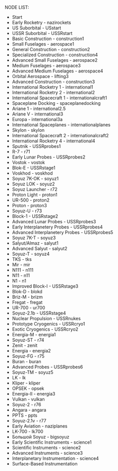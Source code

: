 NODE LIST:
* Start
* Early Rocketry - nazirockets
* US Suborbital - USstart
* USSR Suborbital - USSRstart
* Basic Construction - construction1
* Small Fuselages - aerospace1
* General Construction - construction2
* Specialized Construction - construction4
* Advanced Small Fuselages - aerospace2
* Medium Fuselages - aerospace3
* Advanced Medium Fuselages - aerospace4
* Orbital Aerospace - lifting3
* Advanced Construction - construction3
* International Rocketry 1 - international1
* International Rocketry 2 - international2
* International Spacecraft 1 - internationalcraft1
* Spaceplane Docking - spaceplanedocking
* Ariane 1 - international2.5
* Ariane V - international3
* Europa - international3a
* International Spaceplanes - internationalplanes
* Skylon - skylon
* International Spacecraft 2 - internationalcraft2
* International Rocketry 4 - international4
* Sputnik - USSRprobes1
* R-7 - r71
* Early Lunar Probes - USSRprobes2
* Vostok - vostok
* Blok-E - USSRstage1
* Voskhod - voskhod
* Soyuz 7K-OK - soyuz1
* Soyuz LOK - soyuz2
* Soyuz Launcher - r72
* Proton Light - proton1
* UR-500 - proton2
* Proton - proton3
* Soyuz-U - r73
* Block-1 - USSRstage2 
* Advanced Lunar Probes - USSRprobes3
* Early Interplanetery Probes - USSRprobes4
* Advanced Interplanetery Probes - USSRprobes5
* Soyuz 7K-T - soyuz3
* Salyut/Almaz - salyut1
* Advanced Salyut - salyut2
* Soyuz-T - soyuz4
* TKS - tks
* Mir - mir
* N111 - n111
* N11 - n11
* N1 - n1
* Improved Block-I - USSRstage3
* Blok-D - blokd
* Briz-M - brizm
* Fregat - fregat
* UR-700 - ur700
* Soyuz-2.1b - USSRstage4
* Nuclear Propulsion - USSRnukes
* Prototype Cryogenics - USSRcryo1
* Exotic Cryogenics - USSRcryo2
* Energia-M - energia1
* Soyuz-ST - r74
* Zenit - zenit
* Energia - energia2
* Soyuz-FG - r75
* Buran - buran
* Advanced Probes - USSRprobes6
* Soyuz-TM - soyuz5
* LK - lk
* Kliper - kliper
* OPSEK - opsek
* Energia-II - energia3
* Vulkan - vulkan
* Soyuz-2 - r76
* Angara - angara
* PPTS - ppts
* Soyuz-2.1v - r77
* Early Aviation - naziplanes
* LK-700 - lk700
* Большой Soyuz - bigsoyuz
* Early Scientific Instruments - science1
* Scientific Instruments - science2
* Advanced Instruments - science3
* Interplanetary Instrumentation - science4
* Surface-Based Instrumentation
